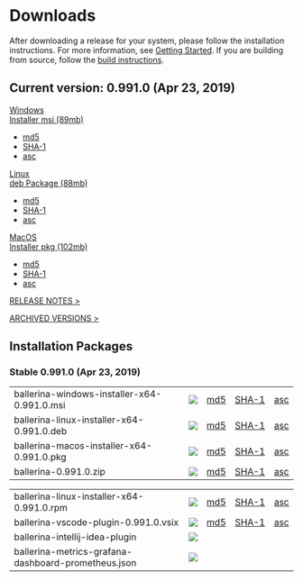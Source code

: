 <link rel="stylesheet" href="/css/download-page.css"></link>
<script src="/js/download-page.js"></script>
<div class="row cBallerina-io-Gray-row">
    <div class="container">
        <div class="row">
            <div class="col-xs-12 col-sm-12 col-md-6 col-lg-6 cDownloadsHeader">
                <h1>Downloads</h1>
                <p>
                    After downloading a release for your system, please follow the installation instructions. For more information, see <a href="https://ballerina.io/learn/getting-started/#installing-ballerina">Getting Started</a>. If you are building from source, follow the <a href="https://github.com/ballerina-platform/ballerina-lang/blob/master/README.md#install-from-source">build instructions</a>.
                </p>
            </div>
        </div>
        <div class="row">
            <div class="col-xs-12 col-sm-12 col-md-12 col-lg-12 cDownloadsHeader">       
                <div class="cFeaturedVersion">
                    <h2>Current version: <span id="versionInfo">0.991.0 (Apr 23, 2019)</span></h2>
                </div>
            </div>
        </div>
        <div class="clearfix"></div>
        <div class="row cDownloads">
            <div class="col-xs-12 col-sm-12 col-md-4 col-lg-4 cDownloadLeft">
                <a id="packWindows" href="https://product-dist.ballerina.io/downloads/0.991.0/ballerina-windows-installer-x64-0.991.0.msi" class="cDownload" data-download="downloads" data-pack="ballerina-windows-installer-x64-0.991.0.msi">
                    <div>Windows</div>
                    <div class="cSize">Installer msi <span id="packWindowsName">(89mb)</span></div>
                </a>
                <ul class="cDiwnloadSubLinks">
                    <li><a id="packWindowsMd5" href="https://product-dist.ballerina.io/downloads/0.991.0/ballerina-windows-installer-x64-0.991.0.msi.md5">md5</a></li>
                    <li><a id="packWindowsSha1" href="https://product-dist.ballerina.io/downloads/0.991.0/ballerina-windows-installer-x64-0.991.0.msi.sha1">SHA-1</a></li>
                    <li><a id="packWindowsAsc" href="https://product-dist.ballerina.io/downloads/0.991.0/ballerina-windows-installer-x64-0.991.0.msi.asc">asc</a></li>
                </ul>
            </div>
            <div class="col-xs-12 col-sm-12 col-md-4 col-lg-4 cDownloadMiddle">
                <a id="packLinux" href="https://product-dist.ballerina.io/downloads/0.991.0/ballerina-linux-installer-x64-0.991.0.deb" class="cDownload" data-download="downloads" data-pack="ballerina-linux-installer-x64-0.991.0.deb">
                    <div>Linux</div>
                    <div class="cSize">deb Package <span id="packLinuxName">(88mb)</span></div>
                </a>
                <ul class="cDiwnloadSubLinks">
                    <li><a id="packLinuxMd5" href="https://product-dist.ballerina.io/downloads/0.991.0/ballerina-linux-installer-x64-0.991.0.deb.md5">md5</a></li>
                    <li><a id="packLinuxSha1" href="https://product-dist.ballerina.io/downloads/0.991.0/ballerina-linux-installer-x64-0.991.0.deb.sha1">SHA-1</a></li>
                    <li><a id="packLinuxAsc" href="https://product-dist.ballerina.io/downloads/0.991.0/ballerina-linux-installer-x64-0.991.0.deb.asc">asc</a></li>
                </ul>
            </div>
            <div class="col-xs-12 col-sm-12 col-md-4 col-lg-4 cDownloadMiddle">
                <a id="packMac" href="https://product-dist.ballerina.io/downloads/0.991.0/ballerina-macos-installer-x64-0.991.0.pkg" class="cDownload" data-download="downloads" data-pack="ballerina-macos-installer-x64-0.991.0.pkg">
                    <div>MacOS</div>
                    <div class="cSize">Installer pkg <span id="packMacName">(102mb)</span></div>
                </a>
                <ul class="cDiwnloadSubLinks">
                    <li><a id="packMacMd5" href="https://product-dist.ballerina.io/downloads/0.991.0/ballerina-macos-installer-x64-0.991.0.pkg.md5">md5</a></li>
                    <li><a id="packMacSha1" href="https://product-dist.ballerina.io/downloads/0.991.0/ballerina-macos-installer-x64-0.991.0.pkg.sha1">SHA-1</a></li>
                    <li><a id="packMacAsc" href="https://product-dist.ballerina.io/downloads/0.991.0/ballerina-macos-installer-x64-0.991.0.pkg.asc">asc</a></li>
                </ul>
            </div>
        </div>
        <div class="col-xs-12 col-sm-16 col-md-12 col-lg-12">
            <div class="cReleaseNotes">
                <p><a href="/downloads/release-notes">RELEASE NOTES ></a></p>
            </div>
            <div class="cReleaseNotes">
                <p><a href="/downloads/archived">ARCHIVED VERSIONS ></a></p>
            </div>
        </div>
        <div class="col-xs-12 col-sm-16 col-md-12 col-lg-12">
            <div class="cStandaloneInstallers">
                <h2>Installation Packages</h2>
                <div class="cInstallers">
                    <h3 class="release-version">Stable <span id="stableInfo">0.991.0 (Apr 23, 2019)</span></h3>
                    <div class="col-xs-12 col-sm-16 col-md-6 col-lg-6 cLeftTable">
                        <div class="insPackages0container">
                            <table id="insPackages0"><tr><td style="width: 96%">ballerina-windows-installer-x64-0.991.0.msi</td><td style="width: 1%; white-space: nowrap;"><a href="https://product-dist.ballerina.io/downloads/0.991.0/ballerina-windows-installer-x64-0.991.0.msi" class="cDownloadLinkIcon" data-download="downloads" data-pack="ballerina-windows-installer-x64-0.991.0.msi"><img src="../img/download-bg-green-fill.svg"></a></td><td style="width: 1%; white-space: nowrap;"><a href="https://product-dist.ballerina.io/downloads/0.991.0/ballerina-windows-installer-x64-0.991.0.msi.md5">md5</a></td><td style="width: 1%; white-space: nowrap;"><a href="https://product-dist.ballerina.io/downloads/0.991.0/ballerina-windows-installer-x64-0.991.0.msi.sha1">SHA-1</a></td><td style="width: 1%; white-space: nowrap;"><a href="https://product-dist.ballerina.io/downloads/0.991.0/ballerina-windows-installer-x64-0.991.0.msi.asc">asc</a></td></tr><tr><td style="width: 96%">ballerina-linux-installer-x64-0.991.0.deb</td><td style="width: 1%; white-space: nowrap;"><a href="https://product-dist.ballerina.io/downloads/0.991.0/ballerina-linux-installer-x64-0.991.0.deb" class="cDownloadLinkIcon" data-download="downloads" data-pack="ballerina-linux-installer-x64-0.991.0.deb"><img src="../img/download-bg-green-fill.svg"></a></td><td style="width: 1%; white-space: nowrap;"><a href="https://product-dist.ballerina.io/downloads/0.991.0/ballerina-linux-installer-x64-0.991.0.deb.md5">md5</a></td><td style="width: 1%; white-space: nowrap;"><a href="https://product-dist.ballerina.io/downloads/0.991.0/ballerina-linux-installer-x64-0.991.0.deb.sha1">SHA-1</a></td><td style="width: 1%; white-space: nowrap;"><a href="https://product-dist.ballerina.io/downloads/0.991.0/ballerina-linux-installer-x64-0.991.0.deb.asc">asc</a></td></tr><tr><td style="width: 96%">ballerina-macos-installer-x64-0.991.0.pkg</td><td style="width: 1%; white-space: nowrap;"><a href="https://product-dist.ballerina.io/downloads/0.991.0/ballerina-macos-installer-x64-0.991.0.pkg" class="cDownloadLinkIcon" data-download="downloads" data-pack="ballerina-macos-installer-x64-0.991.0.pkg"><img src="../img/download-bg-green-fill.svg"></a></td><td style="width: 1%; white-space: nowrap;"><a href="https://product-dist.ballerina.io/downloads/0.991.0/ballerina-macos-installer-x64-0.991.0.pkg.md5">md5</a></td><td style="width: 1%; white-space: nowrap;"><a href="https://product-dist.ballerina.io/downloads/0.991.0/ballerina-macos-installer-x64-0.991.0.pkg.sha1">SHA-1</a></td><td style="width: 1%; white-space: nowrap;"><a href="https://product-dist.ballerina.io/downloads/0.991.0/ballerina-macos-installer-x64-0.991.0.pkg.asc">asc</a></td></tr><tr><td style="width: 96%">ballerina-0.991.0.zip</td><td style="width: 1%; white-space: nowrap;"><a href="https://product-dist.ballerina.io/downloads/0.991.0/ballerina-0.991.0.zip" class="cDownloadLinkIcon" data-download="downloads" data-pack="ballerina-0.991.0.zip"><img src="../img/download-bg-green-fill.svg"></a></td><td style="width: 1%; white-space: nowrap;"><a href="https://product-dist.ballerina.io/downloads/0.991.0/ballerina-0.991.0.zip.md5">md5</a></td><td style="width: 1%; white-space: nowrap;"><a href="https://product-dist.ballerina.io/downloads/0.991.0/ballerina-0.991.0.zip.sha1">SHA-1</a></td><td style="width: 1%; white-space: nowrap;"><a href="https://product-dist.ballerina.io/downloads/0.991.0/ballerina-0.991.0.zip.asc">asc</a></td></tr></table>
                        </div>
                    </div>
                    <div class="col-xs-12 col-sm-16 col-md-6 col-lg-6 cRightTable">
                        <div class="insPackages1container">
                            <table id="insPackages1"><tr><td style="width: 96%">ballerina-linux-installer-x64-0.991.0.rpm</td><td style="width: 1%; white-space: nowrap;"><a href="https://product-dist.ballerina.io/downloads/0.991.0/ballerina-linux-installer-x64-0.991.0.rpm" class="cDownloadLinkIcon" data-download="downloads" data-pack="ballerina-linux-installer-x64-0.991.0.rpm"><img src="../img/download-bg-green-fill.svg"></a></td><td style="width: 1%; white-space: nowrap;"><a href="https://product-dist.ballerina.io/downloads/0.991.0/ballerina-linux-installer-x64-0.991.0.rpm.md5">md5</a></td><td style="width: 1%; white-space: nowrap;"><a href="https://product-dist.ballerina.io/downloads/0.991.0/ballerina-linux-installer-x64-0.991.0.rpm.sha1">SHA-1</a></td><td style="width: 1%; white-space: nowrap;"><a href="https://product-dist.ballerina.io/downloads/0.991.0/ballerina-linux-installer-x64-0.991.0.rpm.asc">asc</a></td></tr><tr><td style="width: 96%">ballerina-vscode-plugin-0.991.0.vsix</td><td style="width: 1%; white-space: nowrap;"><a href="https://product-dist.ballerina.io/downloads/0.991.0/ballerina-vscode-plugin-0.991.0.vsix" class="cDownloadLinkIcon" data-download="downloads" data-pack="ballerina-vscode-plugin-0.991.0.vsix"><img src="../img/download-bg-green-fill.svg"></a></td><td style="width: 1%; white-space: nowrap;"><a href="https://product-dist.ballerina.io/downloads/0.991.0/ballerina-vscode-plugin-0.991.0.vsix.md5">md5</a></td><td style="width: 1%; white-space: nowrap;"><a href="https://product-dist.ballerina.io/downloads/0.991.0/ballerina-vscode-plugin-0.991.0.vsix.sha1">SHA-1</a></td><td style="width: 1%; white-space: nowrap;"><a href="https://product-dist.ballerina.io/downloads/0.991.0/ballerina-vscode-plugin-0.991.0.vsix.asc">asc</a></td></tr><tr><td style="width: 96%">ballerina-intellij-idea-plugin</td><td style="width: 1%; white-space: nowrap;"><a href="https://plugins.jetbrains.com/plugin/9520-ballerina" target="_blank" class="cDownloadLinkIcon" data-download="downloads" data-pack="ballerina-intellij-idea-plugin-0.991.0"><img src="../img/right-bg-green-fill.svg"></a></td><td style="width: 1%; white-space: nowrap;"></td><td style="width: 1%; white-space: nowrap;"></td><td style="width: 1%; white-space: nowrap;"></td></tr><tr><td style="width: 96%">ballerina-metrics-grafana-dashboard-prometheus.json</td><td style="width: 1%; white-space: nowrap;"><a href="https://product-dist.ballerina.io/downloads/0.991.0/ballerina-metrics-grafana-dashboard-prometheus.json" class="cDownloadLinkIcon" data-download="downloads" data-pack="ballerina-metrics-grafana-dashboard-prometheus.json-0.991.0"><img src="../img/download-bg-green-fill.svg"></a></td><td style="width: 1%; white-space: nowrap;"></td><td style="width: 1%; white-space: nowrap;"></td><td style="width: 1%; white-space: nowrap;"></td></tr></table>
                        </div>
                    </div>
                    <div class="clearfix"></div>
                    <br>
                    <!--<div id="devPackContainer">
                    <h3 class="release-version">RC <span id="devInfo"></span></h3>
                    <div class="col-xs-12 col-sm-16 col-md-6 col-lg-6 cLeftTable">
                        <div class="devPackages0container">
                            <table id="devPackages0"></table>
                        </div>
                    </div>
                    <div class="col-xs-12 col-sm-16 col-md-6 col-lg-6 cRightTable">
                        <div class="devPackages0container">
                            <table id="devPackages1"></table>
                        </div>
                    </div></div>
                    <div class="clearfix"></div>
                    <br>
                    <div id="nightlyPackContainer">
                    <h3 class="release-version">Nightly <span id="nightlyInfo"></span></h3>
                    <div class="col-xs-12 col-sm-16 col-md-6 col-lg-6 cLeftTable">
                        <div class="nightlyPackages0container">
                            <table id="nightlyPackages0"></table>
                        </div>
                    </div>
                    <div class="col-xs-12 col-sm-16 col-md-6 col-lg-6 cRightTable">
                        <div class="nightlyPackages0container">
                            <table id="nightlyPackages1"></table>
                        </div>
                    </div></div>
                    <div class="clearfix"></div>-->
                </div>
            </div>            
        </div>
    </div>
</div>
